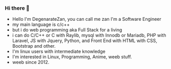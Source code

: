### Hi there 👋

- Hello I'm DegenarateZan, you can call me zan
I'm a Software Engineer
- my main language is c/c++
- but i do web programming aka Full Stack for a living 
- i can do C/C++ or C with Raylib, mysql with Innodb or Mariadb, PHP with Laravel, JS with Jquery, Python, and Front End with HTML with CSS, Bootstrap and other.
- I'm linux users with intermediate knowledge
- I'm interested in Linux, Programming, Anime, weeb stuff.
- weeb since 2012.
